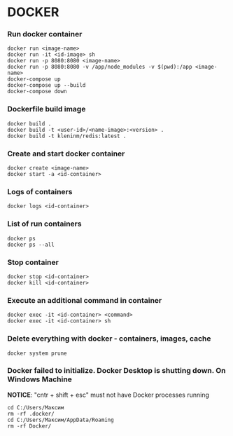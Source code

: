 # DOCKER

### Run docker container
```shell
docker run <image-name>
docker run -it <id-image> sh
docker run -p 8080:8080 <image-name>
docker run -p 8080:8080 -v /app/node_modules -v $(pwd):/app <image-name>
docker-compose up
docker-compose up --build
docker-compose down
 ```

### Dockerfile build image
```shell
docker build .
docker build -t <user-id>/<name-image>:<version> .
docker build -t kleninm/redis:latest .
```

### Create and start docker container
```shell
docker create <image-name>
docker start -a <id-container>
```

### Logs of containers
```shell
docker logs <id-container>
```

### List of run containers
```shell
docker ps
docker ps --all
```

### Stop container
```shell
docker stop <id-container>
docker kill <id-container>
```

### Execute an additional command in container
```shell
docker exec -it <id-container> <command>
docker exec -it <id-container> sh
```

### Delete everything with docker - containers, images, cache
```shell
docker system prune
```

### Docker failed to initialize. Docker Desktop is shutting down. On Windows Machine
**NOTICE**: "cntr + shift + esc" must not have Docker processes running
```shell
cd C:/Users/Максим
rm -rf .docker/
cd C:/Users/Максим/AppData/Roaming
rm -rf Docker/
```
